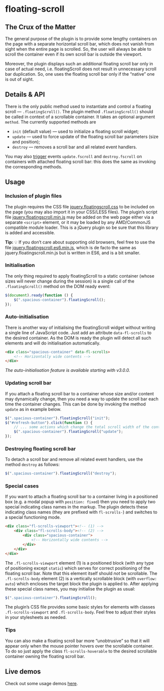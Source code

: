 # floating-scroll

## The Crux of the Matter

The general purpose of the plugin is to provide some lengthy containers on the page with a separate horizontal scroll bar, which does not vanish from sight when the entire page is scrolled. So, the user will always be able to scroll the container even if its own scroll bar is outside the viewport.

Moreover, the plugin displays such an additional floating scroll bar only in case of actual need, i.e. floatingScroll does not result in unnecessary scroll bar duplication. So, one uses the floating scroll bar only if the “native” one is out of sight.

## Details & API

There is the only public method used to instantiate and control a floating scroll — `.floatingScroll()`. The plugin method `.floatingScroll()` should be called in context of a scrollable container. It takes an optional argument `method`. The currently supported methods are

* `init` (default value) — used to initialize a floating scroll widget;
* `update` — used to force update of the floating scroll bar parameters (size and position);
* `destroy` — removes a scroll bar and all related event handlers.

You may also [trigger](https://api.jquery.com/trigger/) events `update.fscroll` and `destroy.fscroll` on containers with attached floating scroll bar: this does the same as invoking the corresponding methods.

## Usage

### Inclusion of plugin files

The plugin requires the CSS file [jquery.floatingscroll.css](dist/jquery.floatingscroll.css) to be included on the page (you may also import it in your CSS/LESS files). The plugin’s script file [jquery.floatingscroll.min.js](dist/jquery.floatingscroll.min.js) may be added on the web page either via a separate `<script>` element, or it may be loaded by any AMD/CommonJS compatible module loader. This is a jQuery plugin so be sure that this library is added and accessible.

**Tip:** :bulb: If you don’t care about supporting old browsers, feel free to use the file [jquery.floatingscroll.es6.min.js](dist/jquery.floatingscroll.es6.min.js), which is de facto the same as jquery.floatingscroll.min.js but is written in ES6, and is a bit smaller.

### Initialisation

The only thing required to apply floatingScroll to a static container (whose sizes will never change during the session) is a single call of the `.floatingScroll()` method on the DOM ready event:

```javascript
$(document).ready(function () {
    $(".spacious-container").floatingScroll();
});
```

### Auto-initialisation

There is another way of initialising the floatingScroll widget without writing a single line of JavaScript code. Just add an attribute `data-fl-scrolls` to the desired container. As the DOM is ready the plugin will detect all such elements and will do initialisation automatically.

```html
<div class="spacious-container" data-fl-scrolls>
    <!-- Horizontally wide contents -->
</div>
```

_The auto-initialisation feature is available starting with v3.0.0._

### Updating scroll bar

If you attach a floating scroll bar to a container whose size and/or content may dynamically change, then you need a way to update the scroll bar each time the container changes. This can be done by invoking the method `update` as in example below.

```javascript
$(".spacious-container").floatingScroll("init");
$("#refresh-button").click(function () {
    // ... some actions which change the total scroll width of the container ...
    $(".spacious-container").floatingScroll("update");
});
```

### Destroying floating scroll bar

To detach a scroll bar and remove all related event handlers, use the method `destroy` as follows:

```javascript
$(".spacious-container").floatingScroll("destroy");
```

### Special cases

If you want to attach a floating scroll bar to a container living in a positioned box (e.g. a modal popup with `position: fixed`) then you need to apply two special indicating class names in the markup. The plugin detects these indicating class names (they are prefixed with `fl-scrolls-`) and switches to a special functioning mode.

```html
<div class="fl-scrolls-viewport"><!-- (1) -->
    <div class="fl-scrolls-body"><!-- (2) -->
        <div class="spacious-container">
            <!-- Horizontally wide contents -->
        </div>
    </div>
</div>
```

The `.fl-scrolls-viewport` element (1) is a positioned block (with any type of positioning except `static`) which serves for correct positioning of the floating scroll bar. Note that this element itself should _not_ be scrollable. The `.fl-scrolls-body` element (2) is a vertically scrollable block (with `overflow: auto`) which encloses the target block the plugin is applied to. After applying these special class names, you may initialise the plugin as usual:

```javascript
$(".spacious-container").floatingScroll();
```

The plugin’s CSS file provides some basic styles for elements with classes `.fl-scrolls-viewport` and `.fl-scrolls-body`. Feel free to adjust their styles in your stylesheets as needed.

### Tips

You can also make a floating scroll bar more “unobtrusive” so that it will appear only when the mouse pointer hovers over the scrollable container. To do so just apply the class `fl-scrolls-hoverable` to the desired scrollable container owning the floating scroll bar.

## Live demos

Check out some usage demos [here](https://amphiluke.github.io/floating-scroll/).
